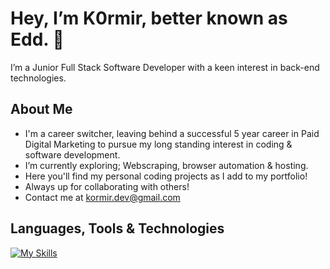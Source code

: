 # Hey, I’m K0rmir, better known as Edd. 👋
I’m a Junior Full Stack Software Developer with a keen interest in back-end technologies. 
## About Me
- I'm a career switcher, leaving behind a successful 5 year career in Paid Digital Marketing to pursue my long standing interest in coding & software development.
- I’m currently exploring; Webscraping, browser automation & hosting.
- Here you'll find my personal coding projects as I add to my portfolio!
- Always up for collaborating with others!
- Contact me at kormir.dev@gmail.com

## Languages, Tools & Technologies

[![My Skills](https://skillicons.dev/icons?i=html,css,js,ts,react,nextjs,nodejs,npm,express,postgres,sqlite,git,github,postman,supabase,vscode)](https://skillicons.dev)



<!---
K0rmir/K0rmir is a ✨ special ✨ repository because its `README.md` (this file) appears on your GitHub profile.
You can click the Preview link to take a look at your changes.
--->
